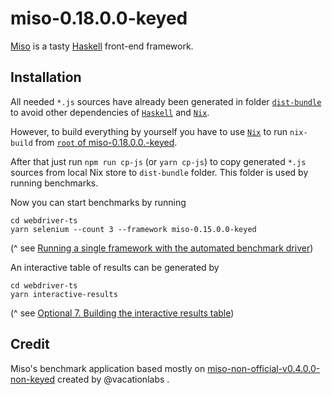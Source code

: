 # miso-0.18.0.0-keyed

[Miso](https://haskell-miso.org) is a tasty [Haskell](https://www.haskell.org/) front-end framework.

## Installation

All needed `*.js` sources have already been generated in folder [`dist-bundle`](./dist-bundle) to avoid other dependencies of [`Haskell`](http://haskell.org/) and [`Nix`](https://nixos.org/nix/).

However, to build everything by yourself you have to use [`Nix`](https://nixos.org/nix/) to run `nix-build` from [`root` of miso-0.18.0.0.-keyed](./).

After that just run `npm run cp-js` (or `yarn cp-js`) to copy generated `*.js` sources from local Nix store to `dist-bundle` folder. This folder is used by running benchmarks.

Now you can start benchmarks by running
```
cd webdriver-ts
yarn selenium --count 3 --framework miso-0.15.0.0-keyed
```
(^ see [Running a single framework with the automated benchmark driver](../README#4-running-a-single-framework-with-the-automated-benchmark-driver))

An interactive table of results can be generated by
```
cd webdriver-ts
yarn interactive-results
```
(^ see [Optional 7. Building the interactive results table](../README#optional-7-building-the-interactive-results-table))

## Credit

Miso's benchmark application based mostly on [miso-non-official-v0.4.0.0-non-keyed](https://github.com/vacationlabs/js-framework-benchmark/tree/master/miso-non-official-v0.4.0.0-non-keyed) created by @vacationlabs .

